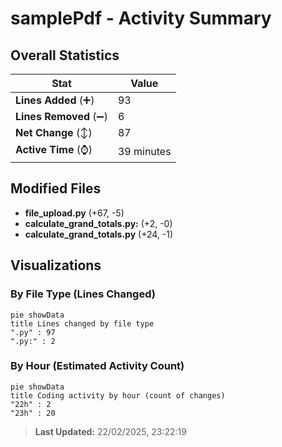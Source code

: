 # samplePdf - Activity Summary 

## Overall Statistics

| Stat                   | Value                                                             |
| ---------------------- | ----------------------------------------------------------------- |
| **Lines Added** (➕)   | 93                                          |
| **Lines Removed** (➖) | 6                                        |
| **Net Change** (↕)    | 87                |
| **Active Time** (⌚)   | 39 minutes |


## Modified Files
- **file_upload.py** (+67, -5)
- **calculate_grand_totals.py:** (+2, -0)
- **calculate_grand_totals.py** (+24, -1)

## Visualizations

### By File Type (Lines Changed)

```mermaid
pie showData
title Lines changed by file type
".py" : 97
".py:" : 2
```

### By Hour (Estimated Activity Count)

```mermaid
pie showData
title Coding activity by hour (count of changes)
"22h" : 2
"23h" : 20
```


> **Last Updated:** 22/02/2025, 23:22:19
